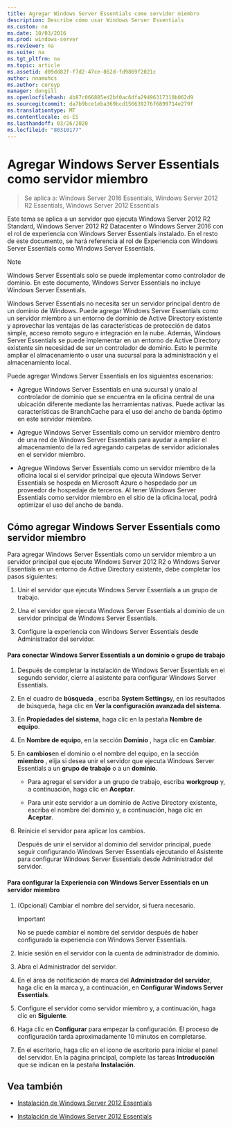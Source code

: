 ```yaml
---
title: Agregar Windows Server Essentials como servidor miembro
description: Describe cómo usar Windows Server Essentials
ms.custom: na
ms.date: 10/03/2016
ms.prod: windows-server
ms.reviewer: na
ms.suite: na
ms.tgt_pltfrm: na
ms.topic: article
ms.assetid: d09dd82f-f7d2-47ce-862d-fd9869f2021c
author: nnamuhcs
ms.author: coreyp
manager: dongill
ms.openlocfilehash: 4b87c066885ed2bf0ac6dfa29496317310b062d9
ms.sourcegitcommit: da7b9bce1eba369bcd156639276f6899714e279f
ms.translationtype: MT
ms.contentlocale: es-ES
ms.lasthandoff: 03/26/2020
ms.locfileid: "80310177"
---
```

# <a name="add-windows-server-essentials-as-a-member-server"></a>Agregar Windows Server Essentials como servidor miembro

>Se aplica a: Windows Server 2016 Essentials, Windows Server 2012 R2 Essentials, Windows Server 2012 Essentials

Este tema se aplica a un servidor que ejecuta Windows Server 2012 R2 Standard, Windows Server 2012 R2 Datacenter o Windows Server 2016 con el rol de experiencia con Windows Server Essentials instalado. En el resto de este documento, se hará referencia al rol de Experiencia con Windows Server Essentials como Windows Server Essentials.  
  
> [!NOTE]
>   Windows Server Essentials solo se puede implementar como controlador de dominio. En este documento, Windows Server Essentials no incluye Windows Server Essentials.  
  
 Windows Server Essentials no necesita ser un servidor principal dentro de un dominio de Windows. Puede agregar Windows Server Essentials como un servidor miembro a un entorno de dominio de Active Directory existente y aprovechar las ventajas de las características de protección de datos simple, acceso remoto seguro e integración en la nube. Además, Windows Server Essentials se puede implementar en un entorno de Active Directory existente sin necesidad de ser un controlador de dominio. Esto le permite ampliar el almacenamiento o usar una sucursal para la administración y el almacenamiento local.  
  
 Puede agregar Windows Server Essentials en los siguientes escenarios:  
  
-   Agregue Windows Server Essentials en una sucursal y únalo al controlador de dominio que se encuentra en la oficina central de una ubicación diferente mediante las herramientas nativas. Puede activar las características de BranchCache para el uso del ancho de banda óptimo en este servidor miembro.  
  
-   Agregue Windows Server Essentials como un servidor miembro dentro de una red de Windows Server Essentials para ayudar a ampliar el almacenamiento de la red agregando carpetas de servidor adicionales en el servidor miembro.  
  
-   Agregue Windows Server Essentials como un servidor miembro de la oficina local si el servidor principal que ejecuta Windows Server Essentials se hospeda en Microsoft Azure o hospedado por un proveedor de hospedaje de terceros. Al tener Windows Server Essentials como servidor miembro en el sitio de la oficina local, podrá optimizar el uso del ancho de banda.  
  
## <a name="adding-windows-server-essentials-as-a-member-server"></a>Cómo agregar Windows Server Essentials como servidor miembro  
 Para agregar Windows Server Essentials como un servidor miembro a un servidor principal que ejecute Windows Server 2012 R2 o Windows Server Essentials en un entorno de Active Directory existente, debe completar los pasos siguientes:  
  
1.  Unir el servidor que ejecuta Windows Server Essentials a un grupo de trabajo.  
  
2.  Una el servidor que ejecuta Windows Server Essentials al dominio de un servidor principal de Windows Server Essentials.  
  
3.  Configure la experiencia con Windows Server Essentials desde Administrador del servidor.  
  
#### <a name="to-join-windows-server-essentials-to-a-workgroup-or-domain"></a>Para conectar Windows Server Essentials a un dominio o grupo de trabajo  
  
1. Después de completar la instalación de Windows Server Essentials en el segundo servidor, cierre al asistente para configurar Windows Server Essentials.  
  
2. En el cuadro de **búsqueda** , escriba **System Settings**y, en los resultados de búsqueda, haga clic en **Ver la configuración avanzada del sistema**.  
  
3. En **Propiedades del sistema**, haga clic en la pestaña **Nombre de equipo**.  
  
4. En **Nombre de equipo**, en la sección **Dominio** , haga clic en **Cambiar**.  
  
5. En **cambios**en el dominio o el nombre del equipo, en la sección **miembro** , elija si desea unir el servidor que ejecuta Windows Server Essentials a un **grupo de trabajo** o a un **dominio**.  
  
   -   Para agregar el servidor a un grupo de trabajo, escriba **workgroup** y, a continuación, haga clic en **Aceptar**.  
  
   -   Para unir este servidor a un dominio de Active Directory existente, escriba el nombre del dominio y, a continuación, haga clic en **Aceptar**.  
  
6. Reinicie el servidor para aplicar los cambios.  
  
   Después de unir el servidor al dominio del servidor principal, puede seguir configurando Windows Server Essentials ejecutando el Asistente para configurar Windows Server Essentials desde Administrador del servidor.  
  
#### <a name="to-configure-windows-server-essentials-experience-on-a-member-server"></a>Para configurar la Experiencia con Windows Server Essentials en un servidor miembro  
  
1.  (Opcional) Cambiar el nombre del servidor, si fuera necesario.  
  
    > [!IMPORTANT]
    >  No se puede cambiar el nombre del servidor después de haber configurado la experiencia con Windows Server Essentials.  
  
2.  Inicie sesión en el servidor con la cuenta de administrador de dominio.  
  
3.  Abra el Administrador del servidor.  
  
4.  En el área de notificación de marca del **Administrador del servidor**, haga clic en la marca y, a continuación, en **Configurar Windows Server Essentials**.  
  
5.  Configure el servidor como servidor miembro y, a continuación, haga clic en **Siguiente**.  
  
6.  Haga clic en **Configurar** para empezar la configuración. El proceso de configuración tarda aproximadamente 10 minutos en completarse.  
  
7.  En el escritorio, haga clic en el icono de escritorio para iniciar el panel del servidor. En la página principal, complete las tareas **Introducción** que se indican en la pestaña **Instalación**.  
  
## <a name="see-also"></a>Vea también  
  

-   [Instalación de Windows Server 2012 Essentials](Install-Windows-Server-Essentials.md)

-   [Instalación de Windows Server 2012 Essentials](../install/Install-Windows-Server-Essentials.md)

